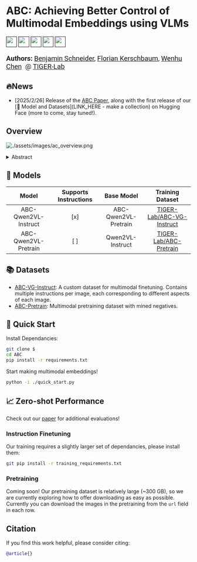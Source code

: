 # ABC: Achieving Better Control of Multimodal Embeddings using VLMs
<a target="_blank" href="">
<img style="height:22pt" src="https://img.shields.io/badge/-Paper-red?style=flat&logo=arxiv"></a>
<a target="_blank" href="">
<img style="height:22pt" src="https://img.shields.io/badge/-Code-green?style=flat&logo=github"></a>
<a target="_blank" href="">
<img style="height:22pt" src="https://img.shields.io/badge/-🌐%20Website-blue?style=flat"></a>
<a target="_blank" href="">
<img style="height:22pt" src="https://img.shields.io/badge/-🤗%20Dataset-red?style=flat"></a>
<a target="_blank" href="">
<img style="height:22pt" src="https://img.shields.io/badge/-🤗%20Models-red?style=flat"></a>
<br>

<br>

<span style="font-size: 14pt; font-family: Roboto, Helvetica, Arial, Heveltica Neue, sans-serif">
     <b>Authors:</b>
     <a class="name" target="_blank" href="https://benjaminschneider.ca/">Benjamin Schneider</a>, 
     <a class="name" target="_blank" href="https://cs.uwaterloo.ca/~fkerschb/">Florian Kerschbaum</a>,
     <a class="name" target="_blank" href="https://wenhuchen.github.io/">Wenhu Chen</a>&nbsp; @ 
     <a class="btna" target="_blank" href="https://huggingface.co/TIGER-Lab">TIGER-Lab</a> &nbsp; 
     </span>

## 🔥News

- [2025/2/26] Release of the [ABC Paper](LINK_HERE), along with the first release of our [🤗 Model and Datasets](LINK_HERE - make a collection) on Hugging Face (more to come, stay tuned!).


## Overview
![./assets/images/ac_overview.png](./assets/images/ac_overview.png)

<details><summary>Abstract</summary> 

- We introduce ABC, an open-source multimodal embedding model that uses a
vision-language model backbone to deeply integrate image features with natural language
instructions.
- ABC achieves best-for-size performance on MSCOCO image-to-text retrieval and is the
top performing model on zero-shot classification and VQA tasks in the Massive Multimodal Embedding
Benchmark.
- Due to its unique novel instruction finetuning regime, ABC excels at using instructions to solve subtle and potentially ambiguous visual retrieval problems.
- To evaluate this capability, we design `CtrlBench`, a benchmark that requires
interleaving textual instructions with image content for correct retrieval.
ABC advances the state of multimodal embeddings by offering both high-quality
representations and flexible natural language control.

</details>

## 🤗 Models

| Model | Supports Instructions | Base Model | Training Dataset |
|:---------------------:|:-----------:|:----------------:|:--------------:|
| ABC-Qwen2VL-Instruct  | [x]         | ABC-Qwen2VL-Pretrain | [TIGER-Lab/ABC-VG-Instruct]() |
| ABC-Qwen2VL-Pretrain  | [ ]         | Qwen2VL-Instruct     | [TIGER-Lab/ABC-Pretrain]()    |

## 📚 Datasets
- [ABC-VG-Instruct](): A custom dataset for multimodal finetuning. Contains multiple instructions per image, each corresponding to different aspects of each image.
- [ABC-Pretrain](): Multimodal pretraining dataset with mined negatives.


## 🚀 Quick Start

Install Dependancies:
```bash
git clone $
cd ABC
pip install -r requirements.txt
```
Start making multimodal embeddings!
```bash
python -i ./quick_start.py
```

## 📈 Zero-shot Performance
Check out our [paper]() for additional evaluations!

### Instruction Finetuning
Our training requires a slightly larger set of dependancies, please install them:
```bash
git pip install -r training_requirements.txt
```

### Pretraining
Coming soon! Our pretraining dataset is relatively large (~300 GB), so we are currently exploring how to offer downloading as easy as possible. Currently you can download the images in the pretraining from the `url` field in each row.

## Citation
If you find this work helpful, please consider citing:
```bibtex
@article{}
```